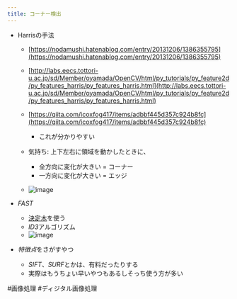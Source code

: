 ```yaml
---
title: コーナー検出
---
```


* Harrisの手法
  
  * [https://nodamushi.hatenablog.com/entry/20131206/1386355795](https://nodamushi.hatenablog.com/entry/20131206/1386355795)
  
  * [http://labs.eecs.tottori-u.ac.jp/sd/Member/oyamada/OpenCV/html/py_tutorials/py_feature2d/py_features_harris/py_features_harris.html](http://labs.eecs.tottori-u.ac.jp/sd/Member/oyamada/OpenCV/html/py_tutorials/py_feature2d/py_features_harris/py_features_harris.html)
  
  * [https://qiita.com/icoxfog417/items/adbbf445d357c924b8fc](https://qiita.com/icoxfog417/items/adbbf445d357c924b8fc)
    
    * これが分かりやすい
  * 気持ち: 上下左右に領域を動かしたときに、
    
    * 全方向に変化が大きい = コーナー
    * 一方向に変化が大きい = エッジ
  * ![image](https://gyazo.com/b67d335ea8dc7ec6c99a8080047427f0/thumb/1000)

* *FAST*
  
  * [決定木](%E6%B1%BA%E5%AE%9A%E6%9C%A8.md)を使う
  * *ID3*アルゴリズム
  * ![image](https://gyazo.com/bb0dd39b65daa0533b6f89212aa34b87/thumb/1000)
* *特徴点*をさがすやつ
  
  * *SIFT*、*SURF*とかは、有料だったりする
  * 実際はもうちょい早いやつもあるしそっち使う方が多い

\#画像処理 #ディジタル画像処理
